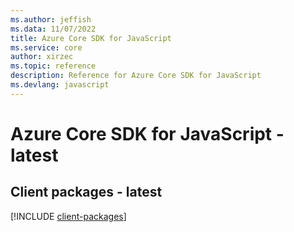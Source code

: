 ```yaml
---
ms.author: jeffish
ms.data: 11/07/2022
title: Azure Core SDK for JavaScript
ms.service: core
author: xirzec
ms.topic: reference
description: Reference for Azure Core SDK for JavaScript
ms.devlang: javascript
---
```

# Azure Core SDK for JavaScript - latest

## Client packages - latest
[!INCLUDE [client-packages](core-client-index.md)]